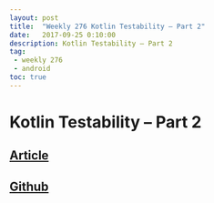 ```yaml
---
layout: post
title:  "Weekly 276 Kotlin Testability – Part 2"
date:   2017-09-25 0:10:00
description: Kotlin Testability – Part 2
tag:
 - weekly 276
 - android
toc: true
---
```


# Kotlin Testability – Part 2
## [Article][source] 
## [Github][github]

  [source]: https://medium.com/@emmaguy/creating-a-custom-type-adapter-for-moshi-ae7e1cf469a9
  [github]: https://github.com/StylingAndroid/DefaultFactory
  
  